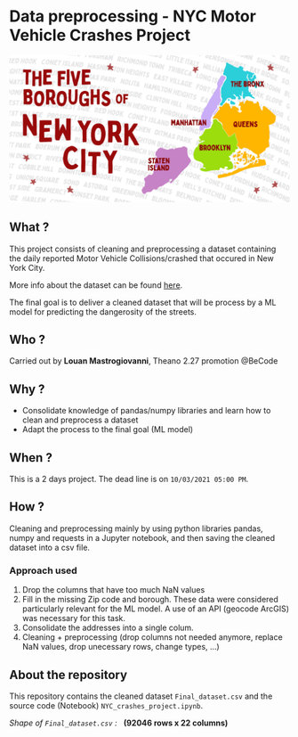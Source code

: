 # Data preprocessing - NYC Motor Vehicle Crashes Project

<img src="https://github.com/Louan-M/nyc-crashes/blob/main/Images/boroughs_NYC.png" width="550">

## What ?

This project consists of cleaning and preprocessing a dataset containing the daily reported Motor Vehicle Collisions/crashed that occured in New York City.

More info about the dataset can be found [here](https://data.cityofnewyork.us/Public-Safety/Motor-Vehicle-Collisions-Crashes/h9gi-nx95).

The final goal is to deliver a cleaned dataset that will be process by a ML model for predicting the dangerosity of the streets.

## Who ?

Carried out by **Louan Mastrogiovanni**,  Theano 2.27 promotion @BeCode


## Why ?

- Consolidate knowledge of pandas/numpy libraries and learn how to clean and preprocess a dataset
- Adapt the process to the final goal (ML model)

## When ?

This is a 2 days project. The dead line is on `10/03/2021 05:00 PM`.

## How ?

Cleaning and preprocessing mainly by using python libraries pandas, numpy and requests in a Jupyter notebook, and then saving the cleaned dataset into a csv file.

### Approach used
1) Drop the columns that have too much NaN values
2) Fill in the missing Zip code and borough. These data were considered particularly relevant for the ML model. A use of an API (geocode ArcGIS) was necessary for this task.
3) Consolidate the addresses into a single colum. 
4) Cleaning + preprocessing (drop columns not needed anymore, replace NaN values, drop unecessary rows, change types, ...)

## About the repository

This repository contains the cleaned dataset `Final_dataset.csv` and the source code (Notebook) `NYC_crashes_project.ipynb`. 

*Shape of `Final_dataset.csv` :* 
&nbsp;
**(92046 rows x 22 columns)**
